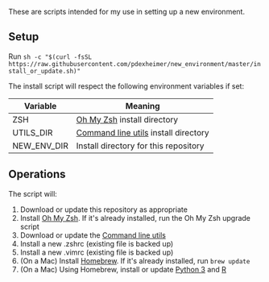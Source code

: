 These are scripts intended for my use in setting up a new environment.

## Setup

Run `sh -c "$(curl -fsSL https://raw.githubusercontent.com/pdexheimer/new_environment/master/install_or_update.sh)"`

The install script will respect the following environment variables if set:

| Variable | Meaning |
|----------|---------|
| ZSH | [Oh My Zsh](https://ohmyz.sh) install directory |
| UTILS_DIR | [Command line utils](https://github.com/pdexheimer/cmdline_utils) install directory |
| NEW_ENV_DIR | Install directory for this repository |

## Operations

The script will:

1. Download or update this repository as appropriate
2. Install [Oh My Zsh](https://ohmyz.sh).  If it's already installed, run the Oh My Zsh upgrade script
3. Download or update the [Command line utils](https://github.com/pdexheimer/cmdline_utils)
4. Install a new .zshrc (existing file is backed up)
5. Install a new .vimrc (existing file is backed up)
6. (On a Mac) Install [Homebrew](https://brew.sh).  If it's already installed, run `brew update`
7. (On a Mac) Using Homebrew, install or update [Python 3](https://formulae.brew.sh/formula/python) and [R](https://formulae.brew.sh/formula/r)